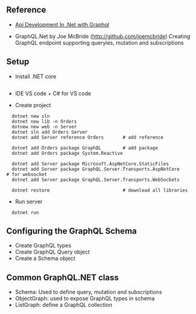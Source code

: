 ## Reference
- [Api Development In .Net with Graphql](https://www.linkedin.com/learning/api-development-in-dot-net-with-graphql/using-exercise-files)

- GraphQL.Net by Joe McBride (http://github.com/joemcbride)
  Creating GraphQL endpoint supporting queryies, mutation and subscriptions



## Setup
- Install .NET core
```
```
- IDE
  VS code + C# for VS code

- Create project
```
  dotnet new sln
  dotnet new lib -n Orders
  dotnew new web -n Server
  dotnet sln add Orders Server
  dotnet add Server reference Orders       # add reference
  
  dotnet add Orders package GraphQL        # add package
  dotnet add Orders package System.Reactive

  dotnet add Server package Microsoft.AspNetCore.StaticFiles
  dotnet add Server package GraphQL.Server.Transports.AspNetCore      # for websocket
  dotnet add Server package GraphQL.Server.Transports.WebSockets

  dotnet restore                           # download all libraries
```
- Run server
```
  dotnet run
```

## Configuring the GraphQL Schema
- Create GraphQL types
- Create GraphQL Query object
- Create a Schema object 


## Common GraphQL.NET class
- Schema: Used to define query, mutation and subscriptions
- ObjectGraph<T>: used to expose GraphQL types in schema
- ListGraph<T>: define a GraphQL collection
